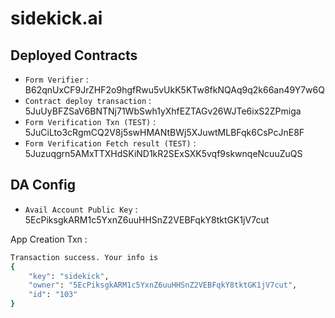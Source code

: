# sidekick.ai

## Deployed Contracts

- `Form Verifier` : B62qnUxCF9JrZHF2o9hgfRwu5vUkK5KTw8fkNQAq9q2k66an49Y7w6Q
- `Contract deploy transaction` : 5JuUyBFZSaV6BNTNj71WbSwh1yXhfEZTAGv26WJTe6ixS2ZPmiga
- `Form Verification Txn (TEST)` : 5JuCiLto3cRgmCQ2V8j5swHMANtBWj5XJuwtMLBFqk6CsPcJnE8F
- `Form Verification Fetch result (TEST)` : 5Juzuqgrn5AMxTTXHdSKiND1kR2SExSXK5vqf9skwnqeNcuuZuQS

## DA Config

- `Avail Account Public Key` : 5EcPiksgkARM1c5YxnZ6uuHHSnZ2VEBFqkY8tktGK1jV7cut

App Creation Txn :

```sh
Transaction success. Your info is
{
    "key": "sidekick",
    "owner": "5EcPiksgkARM1c5YxnZ6uuHHSnZ2VEBFqkY8tktGK1jV7cut",
    "id": "103"
}
```
